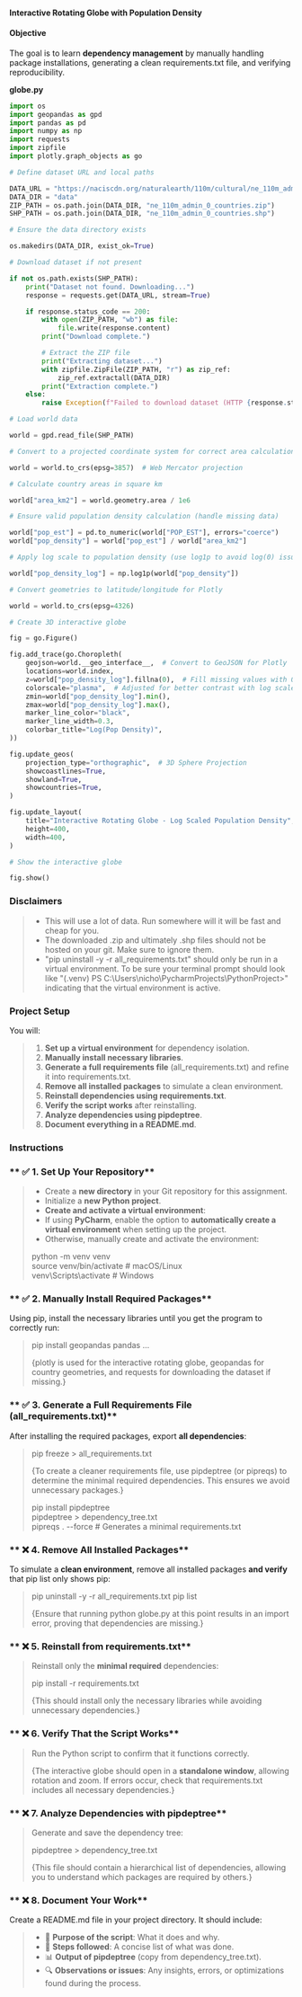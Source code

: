 #### **Interactive Rotating Globe with Population Density**

#### **Objective**

The goal is to learn **dependency management** by manually handling package installations, generating a clean requirements.txt file, and verifying reproducibility.

**globe.py**

```python
import os
import geopandas as gpd
import pandas as pd
import numpy as np
import requests
import zipfile
import plotly.graph_objects as go

# Define dataset URL and local paths

DATA_URL = "https://naciscdn.org/naturalearth/110m/cultural/ne_110m_admin_0_countries.zip"
DATA_DIR = "data"
ZIP_PATH = os.path.join(DATA_DIR, "ne_110m_admin_0_countries.zip")
SHP_PATH = os.path.join(DATA_DIR, "ne_110m_admin_0_countries.shp")

# Ensure the data directory exists

os.makedirs(DATA_DIR, exist_ok=True)

# Download dataset if not present

if not os.path.exists(SHP_PATH):
    print("Dataset not found. Downloading...")
    response = requests.get(DATA_URL, stream=True)

    if response.status_code == 200:
        with open(ZIP_PATH, "wb") as file:
            file.write(response.content)
        print("Download complete.")

        # Extract the ZIP file
        print("Extracting dataset...")
        with zipfile.ZipFile(ZIP_PATH, "r") as zip_ref:
            zip_ref.extractall(DATA_DIR)
        print("Extraction complete.")
    else:
        raise Exception(f"Failed to download dataset (HTTP {response.status_code})")

# Load world data

world = gpd.read_file(SHP_PATH)

# Convert to a projected coordinate system for correct area calculations

world = world.to_crs(epsg=3857)  # Web Mercator projection

# Calculate country areas in square km

world["area_km2"] = world.geometry.area / 1e6

# Ensure valid population density calculation (handle missing data)

world["pop_est"] = pd.to_numeric(world["POP_EST"], errors="coerce")
world["pop_density"] = world["pop_est"] / world["area_km2"]

# Apply log scale to population density (use log1p to avoid log(0) issues)

world["pop_density_log"] = np.log1p(world["pop_density"])

# Convert geometries to latitude/longitude for Plotly

world = world.to_crs(epsg=4326)

# Create 3D interactive globe

fig = go.Figure()

fig.add_trace(go.Choropleth(
    geojson=world.__geo_interface__,  # Convert to GeoJSON for Plotly
    locations=world.index,
    z=world["pop_density_log"].fillna(0),  # Fill missing values with 0
    colorscale="plasma",  # Adjusted for better contrast with log scale
    zmin=world["pop_density_log"].min(),
    zmax=world["pop_density_log"].max(),
    marker_line_color="black",
    marker_line_width=0.3,
    colorbar_title="Log(Pop Density)",
))

fig.update_geos(
    projection_type="orthographic",  # 3D Sphere Projection
    showcoastlines=True,
    showland=True,
    showcountries=True,
)

fig.update_layout(
    title="Interactive Rotating Globe - Log Scaled Population Density",
    height=400,
    width=400,
)

# Show the interactive globe

fig.show()
```

### Disclaimers

> - This will use a lot of data.  Run somewhere will it will be fast and cheap for you.
> - The downloaded .zip and ultimately .shp files should not be hosted on your git.  Make sure to ignore them.
> - "pip uninstall -y -r all_requirements.txt" should only be run in a virtual environment.  To be sure your terminal prompt should look like "(.venv) PS C:\Users\nicho\PycharmProjects\PythonProject>" indicating that the virtual environment is active.

### **Project Setup**

You will:

> 1. **Set up a virtual environment** for dependency isolation.
> 2. **Manually install necessary libraries**.
> 3. **Generate a full requirements file** (all_requirements.txt) and refine it into requirements.txt.
> 4. **Remove all installed packages** to simulate a clean environment.
> 5. **Reinstall dependencies using requirements.txt**.
> 6. **Verify the script works** after reinstalling.
> 7. **Analyze dependencies using pipdeptree**.
> 8. **Document everything in a README.md**.

### **Instructions**

### ** :white_check_mark: 1. Set Up Your Repository**

> - Create a **new directory** in your Git repository for this assignment.
> - Initialize a **new Python project**.
> - **Create and activate a virtual environment**:
> - If using **PyCharm**, enable the option to **automatically create a virtual environment** when setting up the project.
> - Otherwise, manually create and activate the environment:
> 
> python -m venv venv<br>
> source venv/bin/activate   # macOS/Linux<br>
> venv\Scripts\activate      # Windows

### ** :white_check_mark: 2. Manually Install Required Packages**

Using pip, install the necessary libraries until you get the program to correctly run:

> pip install geopandas pandas ...
> 
> {plotly is used for the interactive rotating globe, geopandas for country geometries, and requests for downloading the dataset if missing.}

### ** :white_check_mark: 3. Generate a Full Requirements File (all_requirements.txt)**

After installing the required packages, export **all dependencies**:

> pip freeze > all_requirements.txt
> 
> {To create a cleaner requirements file, use pipdeptree (or pipreqs) to determine the minimal required dependencies. This ensures we avoid unnecessary packages.}
> 
> pip install pipdeptree<br>
> pipdeptree > dependency_tree.txt<br>
> pipreqs . --force  # Generates a minimal requirements.txt<br>

### ** :x: 4. Remove All Installed Packages**

To simulate a **clean environment**, remove all installed packages **and verify** that pip list only shows pip:

> pip uninstall -y -r all_requirements.txt
> pip list
> 
> {Ensure that running python globe.py at this point results in an import error, proving that dependencies are missing.}

### ** :x: 5. Reinstall from requirements.txt**

> Reinstall only the **minimal required** dependencies:
> 
> pip install -r requirements.txt
> 
> {This should install only the necessary libraries while avoiding unnecessary dependencies.}

### ** :x: 6. Verify That the Script Works**

> Run the Python script to confirm that it functions correctly.
> 
> {The interactive globe should open in a **standalone window**, allowing rotation and zoom. If errors occur, check that requirements.txt includes all necessary dependencies.}

### ** :x: 7. Analyze Dependencies with pipdeptree**

> Generate and save the dependency tree:
> 
> pipdeptree > dependency_tree.txt
> 
> {This file should contain a hierarchical list of dependencies, allowing you to understand which packages are required by others.}

### ** :x: 8. Document Your Work**

Create a README.md file in your project directory. It should include:

> - 📌 **Purpose of the script**: What it does and why.
> - 📝 **Steps followed**: A concise list of what was done.
> - 📊 **Output of pipdeptree** (copy from dependency_tree.txt).
> - 🔍 **Observations or issues**: Any insights, errors, or optimizations found during the process.
